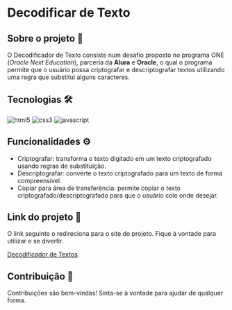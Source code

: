 # Decodificar de Texto

## Sobre o projeto 📃

O Decodificador de Texto consiste num desafio proposto no programa ONE (_Oracle Next Education_), parceria da **Alura** e **Oracle**, o qual o programa permite que o usuário possa criptografar e descriptografar textos utilizando uma regra que substitui alguns caracteres.

## Tecnologias 🛠️

<div>
  <img alt="html5" src="https://img.shields.io/badge/HTML5-E34F26?style=for-the-badge&logo=html5&logoColor=white" />
  <img alt="css3" src="https://img.shields.io/badge/CSS3-1572B6?style=for-the-badge&logo=css3&logoColor=white" />
  <img alt="javascript" src="https://img.shields.io/badge/JavaScript-F7DF1E?style=for-the-badge&logo=javascript&logoColor=black" />
</div>

## Funcionalidades ⚙️

- Criptografar: transforma o texto digitado em um texto criptografado usando regras de substituição.
- Descriptografar: converte o texto criptografado para um texto de forma compreensível.
- Copiar para área de transferência: permite copiar o texto criptografado/descriptografado para que o usuário cole onde desejar.

## Link do projeto 🔗

O link seguinte o redireciona para o site do projeto. Fique à vontade para utilizar e se divertir.

[Decodificador de Textos](https://desafio-decodificador-five.vercel.app/).

## Contribuição 🤝

Contribuições são bem-vindas! Sinta-se à vontade para ajudar de qualquer forma.
